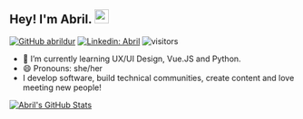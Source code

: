 <!--
**abrildur/abrildur** is a ✨ _special_ ✨ repository because its `README.md` (this file) appears on your GitHub profile.
- 🔭 I’m currently working on how to become a better front-end developer.
Here are some ideas to get you started:

- 🔭 I’m currently working on ...
- 🌱 I’m currently learning ...
- 👯 I’m looking to collaborate on ...
- 🤔 I’m looking for help with ...
- 💬 Ask me about ...
- 📫 How to reach me: ...
- 😄 Pronouns: she/her
- ⚡ Fun fact: ...
[![Medium Badge](https://img.shields.io/badge/-@Khushboo%20Verma-black?style=flat-square&labelColor=000000&logo=Medium&link=https://medium.com/@abriluren)](https://medium.com/abrilure)

[![Twitter: Abril (https://img.shields.io/twitter/follow/khushbooverma_?style=social)](https://twitter.com/abrildaur)

👇🏻 If you like what I do, support me by buying me a [book](https://www.buymeacoffee.com/) and add to my knowledge! 
-->

## Hey! I'm Abril. <img src="https://media.giphy.com/media/hvRJCLFzcasrR4ia7z/giphy.gif" width="25px">

[![GitHub abrildur](https://img.shields.io/github/followers/vermakhushboo?label=follow&style=social)](https://github.com/abrildur)
[![Linkedin: Abril](https://img.shields.io/badge/-Abril%20Urena-blue?style=flat-square&logo=Linkedin&logoColor=white&link=https://www.linkedin.com/in/abrilurena/)](https://www.linkedin.com/in/abrilurena/)
![visitors](https://visitor-badge.glitch.me/badge?page_id=abrildur.id&left_color=green&right_color=blue)

- 🌱 I’m currently learning UX/UI Design, Vue.JS and Python.
- 😄 Pronouns: she/her
- I develop software, build technical communities, create content and love meeting new people!


[![Abril's GitHub Stats](https://github-readme-stats.vercel.app/api?username=abrildur&hide=issues&count_private=true&show_icons=true&theme=calm)](https://github.com/abrildur/github-readme-stats)
